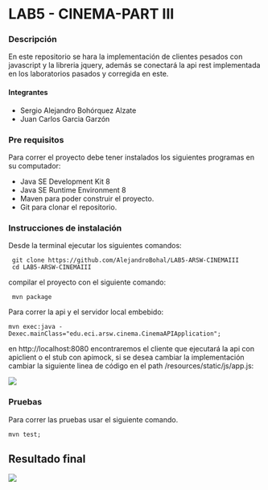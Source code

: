 
# LAB5 - CINEMA-PART III
### Descripción

En este repositorio se hara la implementación de clientes pesados con javascript y la libreria jquery, además se conectará la api rest implementada en los laboratorios pasados y corregida en este.

#### Integrantes
- Sergio Alejandro Bohórquez Alzate
- Juan Carlos Garcia Garzón

### Pre requisitos

Para correr el proyecto debe tener instalados los siguientes programas
en su computador:

- Java SE Development Kit 8
- Java SE Runtime Environment 8
- Maven para poder construir el proyecto.
- Git para clonar el repositorio. 

### Instrucciones de instalación

Desde la terminal ejecutar los siguientes comandos:
```
 git clone https://github.com/AlejandroBohal/LAB5-ARSW-CINEMAIII
 cd LAB5-ARSW-CINEMAIII
```
compilar el proyecto con el siguiente comando:
```
 mvn package
```
Para correr la api y el servidor local embebido:

```
mvn exec:java -Dexec.mainClass="edu.eci.arsw.cinema.CinemaAPIApplication";
```

en http://localhost:8080 encontraremos el cliente que ejecutará la api con 
apiclient o el stub con apimock, si se desea cambiar la implementación cambiar 
la siguiente linea de código en el path /resources/static/js/app.js:

![](https://media.discordapp.net/attachments/352624122301513730/758256371551961118/unknown.png?width=717&height=329)

### Pruebas

Para correr las pruebas usar el siguiente comando.
```
mvn test;
```

## Resultado final

![](https://media.discordapp.net/attachments/352624122301513730/758257505129201734/unknown.png?width=717&height=260)





